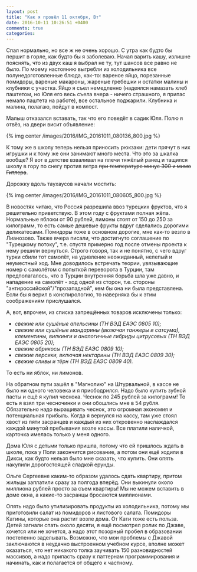 ```yaml
---
layout: post
title: "Как я провёл 11 октября, Вт"
date: 2016-10-11 10:26:51 +0400
comments: true
categories: 
---
```

Спал нормально, но все ж не очень хорошо. С утра как будто бы першит в горле, как будто бы я заболеваю. Начал варить кашу, излишне пояснять, что из двух каш я выбрал не ту, тут шансов все равно не было. По моему настоянию выгребли из холодильника все полунедоготовленные блюда, как-то: вареное яйцо, порезанные помидоры, вареные макароны, жареные гребешки и остатки малины и клубники с участка. Яйцо я съел немедленно (надеялся намазать хлеб паштетом, но Юля его весь съела вчера - ничего страшного, я припас немало паштета на работе), все остальное поджарили. Клубника и малина, полагаю, пойдут в компост.

Малыш отказался вставать, так что его поведёт в садик Юля. Полю я отвёз, на двери висит объявление:

{% img center /images/2016/IMG_20161011_080136_800.jpg %}

К тому же в школу теперь нельзя приносить рюкзаки: дети прячут в них игрушки и к тому же они занимают много места. Что это за шкалка вообще? Я вот в детстве взваливал на плечи тяжёлый ранец и тащился школу в гору по снегу против ветра ~~при температуре минус 300 и мимо Гитлера~~.

Дорожку вдоль таухаусов начали мостить:

{% img center /images/2016/IMG_20161011_080605_800.jpg %}

В новостях читаю, что Россия разрешила ввоз турецких фруктов, что я решительно приветствую. В этом году с фруктами полная жёпа. Нормальные яблоки от 90 рублей, лимоны стоят от 150 до 250 за килограмм, то есть самые дешевые фрукты вдруг сделались дорогими деликатесами. Помидоры тоже в основном дорогие, мне как-то везло в Лианозово. Также вчера писали, что достигнуто соглашение по "Турецкому потоку", т.е. спустя примерно год после отмены проекта к нему решили вернуться. Строго говоря, так и не понятно, с чего вдруг турки сбили тот самолёт, на удивление неожиданный, нелепый и неуместный ход. Мне доводилось встречать теории, увязывающие номер с самолётом с попыткой переворота в Турции, там предполагалось, что в Турции внутренняя борьба шла уже давно, и нападение на самолёт - ход одной из сторон, т.е. стороны "антироссийской"/"прозападной", кем бы она ни была представлена. Если бы я верил в конспирологию, то наверняка бы к этим соображениям прислушался. 

А, вот, впрочем, из списка запрещённых товаров исключены только:

- *свежие или сушёные апельсины (ТН ВЭД ЕАЭС 0805 10);*
- *свежие или сушёные мандарины (включая танжеры и сатсума), клементины, вилкинги и аналогичные гибриды цитрусовых (ТН ВЭД ЕАЭС 0805 20);*
- *свежие абрикосы (ТН ВЭД ЕАЭС 0809 10);*
- *свежие персики, включая нектарины (ТН ВЭД ЕАЭС 0809 30);*
- *свежие сливы и тёрн (ТН ВЭД ЕАЭС 0809 40).*

То есть ни яблок, ни лимонов.

На обратном пути зашёл в "Магнолию" на Штурвальной, в кассе не было ни одного человека и я приободрился. Надо было купить зубной пасты и ещё я купил чеснока. Чеснок по 245 рублей за килограмм! То есть я взял три чесночинки и они обошлись мне в 54 рубля. Обязательно надо выращивать чеснок, это огромная экономия и потенциальная прибыль. Когда я вернулся на кассу, там уже стоял хвост из пяти засранцев и каждый из них откровенно наслаждался каждой минутой пребывания возле кассы. Все платили наличкой, карточка имелась только у меня одного.

Дома Юля с детьми только пришла, потому что ей пришлось ждать в школе, пока у Поли закончится рисование, а потом они ещё ходили в Дикси, как будто нельзя было мне сказать, что купить. Они опять накупили дорогостоящей сладкой ерунды. 

Ольге Сергеевне каким-то образом удалось сдать квартиру, притом жильцы заплатили сразу за полгода вперёд. Они выкинули около миллиона рублей просто за съем квартиры! Мы не можем вставить в доме окна, а какие-то засранцы бросаются миллионами.

Опять надо было утилизировать продукты из холодильника, потому мы приготовили салат из помидоров и листового салата. Помидоры Катины, которые она растит возле дома. От Кати тоже есть польза. Детей загнали спать около десяти, я ещё посмотрел ролик по Джаве, хочется или не хочется, а надо этот позорный пробел в образовании постепенно заделывать. Возможно, что мои проблемы с Джавой заключаются в неудачно выстроенном учебном курсе, вполне может оказаться, что нет никакого толка заучивать 150 разновидностей массивов, а надо припасть сразу к паттернам программирования и начинать, как и полагается от общего к частному.